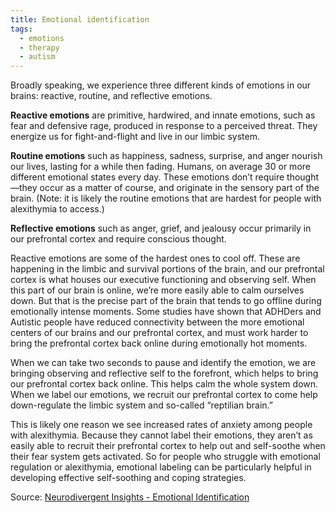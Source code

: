 ```yaml
---
title: Emotional identification
tags:
  - emotions
  - therapy
  - autism
---
```

Broadly speaking, we experience three different kinds of emotions in our brains: reactive, routine, and reflective emotions.

**Reactive emotions** are primitive, hardwired, and innate emotions, such as fear and defensive rage, produced in response to a perceived threat. They energize us for fight-and-flight and live in our limbic system. 

**Routine emotions** such as happiness, sadness, surprise, and anger nourish our lives, lasting for a while then fading. Humans, on average 30 or more different emotional states every day. These emotions don’t require thought—they occur as a matter of course, and originate in the sensory part of the brain. (Note: it is likely the routine emotions that are hardest for people with alexithymia to access.)

**Reflective emotions** such as anger, grief, and jealousy occur primarily in our prefrontal cortex and require conscious thought. 

Reactive emotions are some of the hardest ones to cool off. These are happening in the limbic and survival portions of the brain, and our prefrontal cortex is what houses our executive functioning and observing self. When this part of our brain is online, we’re more easily able to calm ourselves down. But that is the precise part of the brain that tends to go offline during emotionally intense moments. Some studies have shown that ADHDers and Autistic people have reduced connectivity between the more emotional centers of our brains and our prefrontal cortex, and must work harder to bring the prefrontal cortex back online during emotionally hot moments.

When we can take two seconds to pause and identify the emotion, we are bringing observing and reflective self to the forefront, which helps to bring our prefrontal cortex back online. This helps calm the whole system down.  When we label our emotions, we recruit our prefrontal cortex to come help down-regulate the limbic system and so-called “reptilian brain.” 

This is likely one reason we see increased rates of anxiety among people with alexithymia. Because they cannot label their emotions, they aren’t as easily able to recruit their prefrontal cortex to help out and self-soothe when their fear system gets activated. So for people who struggle with emotional regulation or alexithymia, emotional labeling can be particularly helpful in developing effective self-soothing and coping strategies.

Source: [Neurodivergent Insights - Emotional Identification](https://neurodivergentinsights.com/blog/emotional-identification)